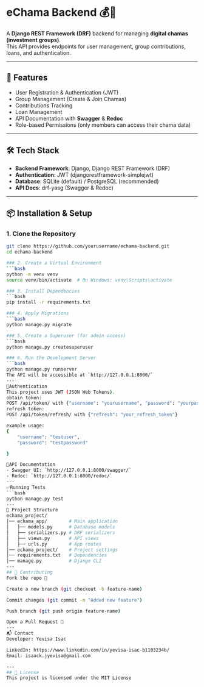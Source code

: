 # eChama Backend 💰📱

A **Django REST Framework (DRF)** backend for managing **digital chamas (investment groups)**.  
This API provides endpoints for user management, group contributions, loans, and authentication.

---

## 🚀 Features
- User Registration & Authentication (JWT)
- Group Management (Create & Join Chamas)
- Contributions Tracking
- Loan Management
- API Documentation with **Swagger** & **Redoc**
- Role-based Permissions (only members can access their chama data)

---

## 🛠️ Tech Stack
- **Backend Framework**: Django, Django REST Framework (DRF)
- **Authentication**: JWT (djangorestframework-simplejwt)
- **Database**: SQLite (default) / PostgreSQL (recommended)
- **API Docs**: drf-yasg (Swagger & Redoc)

---

## 📦 Installation & Setup

### 1. Clone the Repository
```bash
git clone https://github.com/yourusername/echama-backend.git
cd echama-backend

### 2. Create a Virtual Environment
```bash
python -m venv venv
source venv/bin/activate  # On Windows: venv\Scripts\activate

### 3. Install Dependencies
```bash
pip install -r requirements.txt

### 4. Apply Migrations
```bash
python manage.py migrate

### 5. Create a Superuser (for admin access)
```bash
python manage.py createsuperuser

### 6. Run the Development Server
```bash 
python manage.py runserver
The API will be accessible at `http://127.0.0.1:8000/`
---
🔑Authentication
This project uses JWT (JSON Web Tokens).
obtain token:
POST /api/token/ with {"username": "yourusername", "password": "yourpassword"}
refresh token:  
POST /api/token/refresh/ with {"refresh": "your_refresh_token"}

example usage:
{
    "username": "testuser",
    "password": "testpassword"

}

📖API Documentation
- Swagger UI: `http://127.0.0.1:8000/swagger/`
- Redoc: `http://127.0.0.1:8000/redoc/`
---
✅Running Tests
```bash
python manage.py test
---
📂 Project Structure
echama_project/
│── echama_app/        # Main application
│   ├── models.py      # Database models
│   ├── serializers.py # DRF serializers
│   ├── views.py       # API views
│   ├── urls.py        # App routes
│── echama_project/    # Project settings
│── requirements.txt   # Dependencies
│── manage.py          # Django CLI
---
## 🤝 Contributing
Fork the repo 🍴

Create a new branch (git checkout -b feature-name)

Commit changes (git commit -m "Added new feature")

Push branch (git push origin feature-name)

Open a Pull Request 🚀
---
📬 Contact
Developer: Yevisa Isac

LinkedIn: https://www.linkedin.com/in/yevisa-isac-b1103234b/
Email: isaack.jyevisa@gmail.com

---
## 📜 License
This project is licensed under the MIT License





